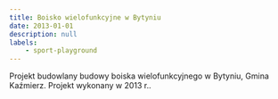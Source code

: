 ```yaml
---
title: Boisko wielofunkcyjne w Bytyniu
date: 2013-01-01
description: null
labels:
    - sport-playground
---
```


Projekt budowlany budowy boiska wielofunkcyjnego w Bytyniu, Gmina Kaźmierz.
Projekt wykonany w 2013 r..
